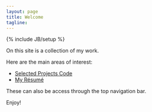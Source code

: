```yaml
---
layout: page
title: Welcome
tagline: 
---
```

{% include JB/setup %}

On this site is a collection of my work.

Here are the main areas of interest:

-   [Selected Projects Code](code.html)
-   [My Résumé](resume.html)

These can also be access through the top navigation bar.

Enjoy!


